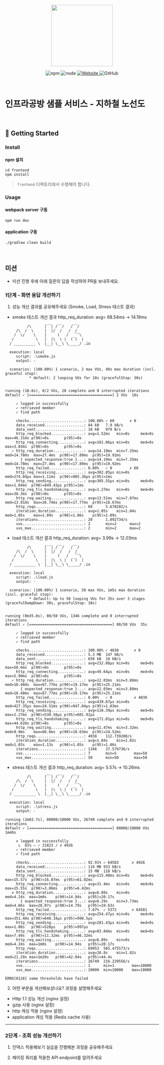 <p align="center">
    <img width="200px;" src="https://raw.githubusercontent.com/woowacourse/atdd-subway-admin-frontend/master/images/main_logo.png"/>
</p>
<p align="center">
  <img alt="npm" src="https://img.shields.io/badge/npm-%3E%3D%205.5.0-blue">
  <img alt="node" src="https://img.shields.io/badge/node-%3E%3D%209.3.0-blue">
  <a href="https://edu.nextstep.camp/c/R89PYi5H" alt="nextstep atdd">
    <img alt="Website" src="https://img.shields.io/website?url=https%3A%2F%2Fedu.nextstep.camp%2Fc%2FR89PYi5H">
  </a>
  <img alt="GitHub" src="https://img.shields.io/github/license/next-step/atdd-subway-service">
</p>

<br>

# 인프라공방 샘플 서비스 - 지하철 노선도

<br>

## 🚀 Getting Started

### Install
#### npm 설치
```
cd frontend
npm install
```
> `frontend` 디렉토리에서 수행해야 합니다.

### Usage
#### webpack server 구동
```
npm run dev
```
#### application 구동
```
./gradlew clean build
```
<br>

## 미션

* 미션 진행 후에 아래 질문의 답을 작성하여 PR을 보내주세요.

### 1단계 - 화면 응답 개선하기
1. 성능 개선 결과를 공유해주세요 (Smoke, Load, Stress 테스트 결과)
- smoke 테스트 개선 결과 http_req_duration: avg= 68.54ms -> 14.19ms
```
          /\      |‾‾| /‾‾/   /‾‾/
     /\  /  \     |  |/  /   /  /
    /  \/    \    |     (   /   ‾‾\
   /          \   |  |\  \ |  (‾)  |
  / __________ \  |__| \__\ \_____/ .io

  execution: local
     script: .\smoke.js
     output: -

  scenarios: (100.00%) 1 scenario, 2 max VUs, 40s max duration (incl. graceful stop):
           * default: 2 looping VUs for 10s (gracefulStop: 30s)


running (10.6s), 0/2 VUs, 20 complete and 0 interrupted iterations
default ✓ [======================================] 2 VUs  10s

     ✓ logged in successfully
     ✓ retrieved member
     ✓ find path

     checks.........................: 100.00% ✓ 60       ✗ 0
     data_received..................: 84 kB   7.9 kB/s
     data_sent......................: 10 kB   979 B/s
     http_req_blocked...............: avg=1.52ms   min=0s     med=0s       max=46.31ms p(90)=0s       p(95)=0s
     http_req_connecting............: avg=101.06µs min=0s     med=0s       max=3.03ms  p(90)=0s       p(95)=0s
   ✓ http_req_duration..............: avg=14.19ms  min=7.35ms med=14.78ms  max=27.4ms  p(90)=17.89ms  p(95)=19.92ms
       { expected_response:true }...: avg=14.19ms  min=7.35ms med=14.78ms  max=27.4ms  p(90)=17.89ms  p(95)=19.92ms
     http_req_failed................: 0.00%   ✓ 0        ✗ 60
     http_req_receiving.............: avg=382.05µs min=0s     med=274.84µs max=1.11ms  p(90)=985.36µs p(95)=1ms
     http_req_sending...............: avg=305.55µs min=0s     med=0s       max=1.64ms  p(90)=849.43µs p(95)=1ms
     http_req_tls_handshaking.......: avg=1.27ms   min=0s     med=0s       max=38.3ms  p(90)=0s       p(95)=0s
     http_req_waiting...............: avg=13.51ms  min=7.07ms med=13.91ms  max=26.74ms p(90)=17.77ms  p(95)=18.67ms
     http_reqs......................: 60      5.678202/s
     iteration_duration.............: avg=1.05s    min=1.04s  med=1.05s    max=1.09s   p(90)=1.06s    p(95)=1.09s
     iterations.....................: 20      1.892734/s
     vus............................: 2       min=2      max=2
     vus_max........................: 2       min=2      max=2
```
- load 테스트 개선 결과 http_req_duration: avg= 3.99s -> 12.03ms
```
          /\      |‾‾| /‾‾/   /‾‾/
     /\  /  \     |  |/  /   /  /
    /  \/    \    |     (   /   ‾‾\
   /          \   |  |\  \ |  (‾)  |
  / __________ \  |__| \__\ \_____/ .io

  execution: local
     script: .\load.js
     output: -

  scenarios: (100.00%) 1 scenario, 50 max VUs, 1m5s max duration (incl. graceful stop):
           * default: Up to 50 looping VUs for 35s over 3 stages (gracefulRampDown: 30s, gracefulStop: 30s)


running (0m35.8s), 00/50 VUs, 1346 complete and 0 interrupted iterations
default ✓ [======================================] 00/50 VUs  35s

     ✓ logged in successfully
     ✓ retrieved member
     ✓ find path

     checks.........................: 100.00% ✓ 4038       ✗ 0
     data_received..................: 5.3 MB  147 kB/s
     data_sent......................: 650 kB  18 kB/s
     http_req_blocked...............: avg=232.88µs min=0s     med=0s       max=50.6ms  p(90)=0s       p(95)=0s
     http_req_connecting............: avg=49.64µs  min=0s     med=0s       max=5.99ms  p(90)=0s       p(95)=0s
   ✓ http_req_duration..............: avg=12.03ms  min=3.88ms med=10.48ms  max=67.77ms p(90)=19.17ms  p(95)=25.21ms
       { expected_response:true }...: avg=12.03ms  min=3.88ms med=10.48ms  max=67.77ms p(90)=19.17ms  p(95)=25.21ms
     http_req_failed................: 0.00%   ✓ 0          ✗ 4038
     http_req_receiving.............: avg=439.67µs min=0s     med=427.35µs max=24.51ms p(90)=947.04µs p(95)=1.03ms
     http_req_sending...............: avg=118.39µs min=0s     med=0s       max=2.27ms  p(90)=530.56µs p(95)=601.92µs
     http_req_tls_handshaking.......: avg=171.01µs min=0s     med=0s       max=44.62ms p(90)=0s       p(95)=0s
     http_req_waiting...............: avg=11.47ms  min=3.32ms med=9.9ms    max=66.6ms  p(90)=18.63ms  p(95)=24.52ms
     http_reqs......................: 4038    112.739208/s
     iteration_duration.............: avg=1.04s    min=1.02s  med=1.03s    max=1.13s   p(90)=1.05s    p(95)=1.06s
     iterations.....................: 1346    37.579736/s
     vus............................: 7       min=5        max=50
     vus_max........................: 50      min=50       max=50
```
- stress 테스트 개선 결과 http_req_duration: avg= 5.57s -> 10.26ms
```
          /\      |‾‾| /‾‾/   /‾‾/
     /\  /  \     |  |/  /   /  /
    /  \/    \    |     (   /   ‾‾\
   /          \   |  |\  \ |  (‾)  |
  / __________ \  |__| \__\ \_____/ .io

  execution: local
     script: .\stress.js
     output: -

running (2m03.7s), 00000/10000 VUs, 26749 complete and 0 interrupted iterations
default ✓ [======================================] 00000/10000 VUs  1m40s

     ✗ logged in successfully
      ↳  81% — ✓ 21823 / ✗ 4926
     ✓ retrieved member
     ✓ find path

     checks.........................: 92.91% ✓ 64583      ✗ 4926
     data_received..................: 116 MB 933 kB/s
     data_sent......................: 15 MB  118 kB/s
     http_req_blocked...............: avg=115.48ms min=0s     med=0s     max=15.57s  p(90)=16.07ms  p(95)=61.02ms
     http_req_connecting............: avg=31.4ms   min=0s     med=0s     max=15.55s  p(90)=3.06ms   p(95)=6.42ms
   ✗ http_req_duration..............: avg=6.09s    min=0s     med=4.24s  max=1m0s    p(90)=14.94s   p(95)=20.17s
       { expected_response:true }...: avg=6.29s    min=3.73ms med=4.66s  max=28.07s  p(90)=14.79s   p(95)=19.63s
     http_req_failed................: 7.67%  ✓ 5372       ✗ 64581
     http_req_receiving.............: avg=254.47µs min=0s     med=0s     max=351.4ms p(90)=648.16µs p(95)=998.5µs
     http_req_sending...............: avg=281.43µs min=0s     med=0s     max=1.08s   p(90)=528µs    p(95)=997µs
     http_req_tls_handshaking.......: avg=83.84ms  min=0s     med=0s     max=7.49s   p(90)=11.32ms  p(95)=46.32ms
     http_req_waiting...............: avg=6.09s    min=0s     med=4.24s  max=1m0s    p(90)=14.94s   p(95)=20.17s
     http_reqs......................: 69953  565.475573/s
     iteration_duration.............: avg=20.8s    min=1.02s  med=21.29s max=1m20s   p(90)=42.04s   p(95)=44.4s
     iterations.....................: 26749  216.229556/s
     vus............................: 1      min=1        max=10000
     vus_max........................: 10000  min=10000    max=10000

ERRO[0128] some thresholds have failed
```

2. 어떤 부분을 개선해보셨나요? 과정을 설명해주세요
 - Http 1.1 성능 개선 (nginx 설정)
 - gzip 사용 (nginx 설정)
 - http 캐싱 적용 (nginx 설정)
 - application 캐싱 적용 (Redis cache 사용)

---

### 2단계 - 조회 성능 개선하기
1. 인덱스 적용해보기 실습을 진행해본 과정을 공유해주세요

2. 페이징 쿼리를 적용한 API endpoint를 알려주세요

